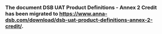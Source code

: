 ### The document DSB UAT Product Definitions - Annex 2 Credit has been migrated to https://www.anna-dsb.com/download/dsb-uat-product-definitions-annex-2-credit/.
